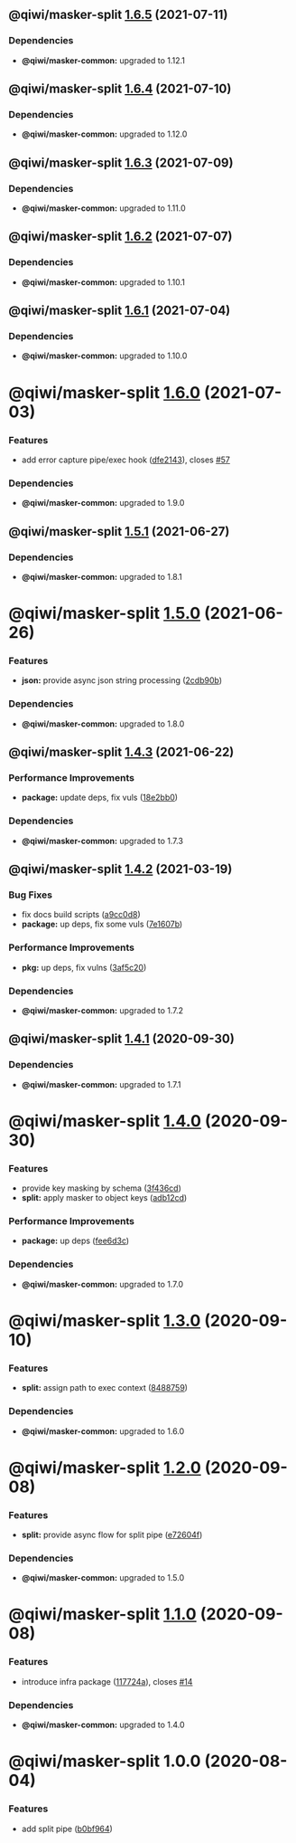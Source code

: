 ## @qiwi/masker-split [1.6.5](https://github.com/qiwi/masker/compare/@qiwi/masker-split@1.6.4...@qiwi/masker-split@1.6.5) (2021-07-11)





### Dependencies

* **@qiwi/masker-common:** upgraded to 1.12.1

## @qiwi/masker-split [1.6.4](https://github.com/qiwi/masker/compare/@qiwi/masker-split@1.6.3...@qiwi/masker-split@1.6.4) (2021-07-10)





### Dependencies

* **@qiwi/masker-common:** upgraded to 1.12.0

## @qiwi/masker-split [1.6.3](https://github.com/qiwi/masker/compare/@qiwi/masker-split@1.6.2...@qiwi/masker-split@1.6.3) (2021-07-09)





### Dependencies

* **@qiwi/masker-common:** upgraded to 1.11.0

## @qiwi/masker-split [1.6.2](https://github.com/qiwi/masker/compare/@qiwi/masker-split@1.6.1...@qiwi/masker-split@1.6.2) (2021-07-07)





### Dependencies

* **@qiwi/masker-common:** upgraded to 1.10.1

## @qiwi/masker-split [1.6.1](https://github.com/qiwi/masker/compare/@qiwi/masker-split@1.6.0...@qiwi/masker-split@1.6.1) (2021-07-04)





### Dependencies

* **@qiwi/masker-common:** upgraded to 1.10.0

# @qiwi/masker-split [1.6.0](https://github.com/qiwi/masker/compare/@qiwi/masker-split@1.5.1...@qiwi/masker-split@1.6.0) (2021-07-03)


### Features

* add error capture pipe/exec hook ([dfe2143](https://github.com/qiwi/masker/commit/dfe214344b64f5ec9628c6149846b752185b0ba1)), closes [#57](https://github.com/qiwi/masker/issues/57)





### Dependencies

* **@qiwi/masker-common:** upgraded to 1.9.0

## @qiwi/masker-split [1.5.1](https://github.com/qiwi/masker/compare/@qiwi/masker-split@1.5.0...@qiwi/masker-split@1.5.1) (2021-06-27)





### Dependencies

* **@qiwi/masker-common:** upgraded to 1.8.1

# @qiwi/masker-split [1.5.0](https://github.com/qiwi/masker/compare/@qiwi/masker-split@1.4.3...@qiwi/masker-split@1.5.0) (2021-06-26)


### Features

* **json:** provide async json string processing ([2cdb90b](https://github.com/qiwi/masker/commit/2cdb90bd1df72dc943e1a76a4d2561b732c104e3))





### Dependencies

* **@qiwi/masker-common:** upgraded to 1.8.0

## @qiwi/masker-split [1.4.3](https://github.com/qiwi/masker/compare/@qiwi/masker-split@1.4.2...@qiwi/masker-split@1.4.3) (2021-06-22)


### Performance Improvements

* **package:** update deps, fix vuls ([18e2bb0](https://github.com/qiwi/masker/commit/18e2bb098611e4477cb468551f5a56e94e4473b0))





### Dependencies

* **@qiwi/masker-common:** upgraded to 1.7.3

## @qiwi/masker-split [1.4.2](https://github.com/qiwi/masker/compare/@qiwi/masker-split@1.4.1...@qiwi/masker-split@1.4.2) (2021-03-19)


### Bug Fixes

* fix docs build scripts ([a9cc0d8](https://github.com/qiwi/masker/commit/a9cc0d8458d5ea22d2a9a63d90ad6662894021d1))
* **package:** up deps, fix some vuls ([7e1607b](https://github.com/qiwi/masker/commit/7e1607b0434084188fe095763244c6cfd4f8c3b3))


### Performance Improvements

* **pkg:** up deps, fix vulns ([3af5c20](https://github.com/qiwi/masker/commit/3af5c205e875a69e0b841e69606f07928b9a3af7))





### Dependencies

* **@qiwi/masker-common:** upgraded to 1.7.2

## @qiwi/masker-split [1.4.1](https://github.com/qiwi/masker/compare/@qiwi/masker-split@1.4.0...@qiwi/masker-split@1.4.1) (2020-09-30)





### Dependencies

* **@qiwi/masker-common:** upgraded to 1.7.1

# @qiwi/masker-split [1.4.0](https://github.com/qiwi/masker/compare/@qiwi/masker-split@1.3.0...@qiwi/masker-split@1.4.0) (2020-09-30)


### Features

* provide key masking by schema ([3f436cd](https://github.com/qiwi/masker/commit/3f436cdcdca2d0c34bc8f4062196a71a88bab58c))
* **split:** apply masker to object keys ([adb12cd](https://github.com/qiwi/masker/commit/adb12cd296e69139d308a1949bc230ecb59e668e))


### Performance Improvements

* **package:** up deps ([fee6d3c](https://github.com/qiwi/masker/commit/fee6d3c517f58e603dd38dec686fcc647fef3c6a))





### Dependencies

* **@qiwi/masker-common:** upgraded to 1.7.0

# @qiwi/masker-split [1.3.0](https://github.com/qiwi/masker/compare/@qiwi/masker-split@1.2.0...@qiwi/masker-split@1.3.0) (2020-09-10)


### Features

* **split:** assign path to exec context ([8488759](https://github.com/qiwi/masker/commit/84887598c752f66cbba76d313fd3ea9fb782571e))





### Dependencies

* **@qiwi/masker-common:** upgraded to 1.6.0

# @qiwi/masker-split [1.2.0](https://github.com/qiwi/masker/compare/@qiwi/masker-split@1.1.0...@qiwi/masker-split@1.2.0) (2020-09-08)


### Features

* **split:** provide async flow for split pipe ([e72604f](https://github.com/qiwi/masker/commit/e72604f31483deb154fab13fa9859451aff2e2f1))





### Dependencies

* **@qiwi/masker-common:** upgraded to 1.5.0

# @qiwi/masker-split [1.1.0](https://github.com/qiwi/masker/compare/@qiwi/masker-split@1.0.0...@qiwi/masker-split@1.1.0) (2020-09-08)


### Features

* introduce infra package ([117724a](https://github.com/qiwi/masker/commit/117724a6993f97f4e3eb804bc9f8c438eb66a5d7)), closes [#14](https://github.com/qiwi/masker/issues/14)





### Dependencies

* **@qiwi/masker-common:** upgraded to 1.4.0

# @qiwi/masker-split 1.0.0 (2020-08-04)


### Features

* add split pipe ([b0bf964](https://github.com/qiwi/masker/commit/b0bf9646c6cb24aeb306dfcf6512dab4041b350c))

